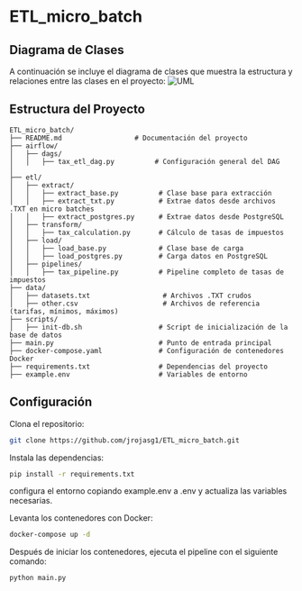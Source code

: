 # ETL_micro_batch
##  Diagrama de Clases
A continuación se incluye el diagrama de clases que muestra la estructura y relaciones entre las clases en el proyecto:
![UML](https://github.com/user-attachments/assets/d14ee4e0-088a-4039-92b1-9a3bc764dfee)

## Estructura del Proyecto

```plaintext
ETL_micro_batch/
├── README.md                  # Documentación del proyecto
├── airflow/
│   ├── dags/
│   │   ├── tax_etl_dag.py          # Configuración general del DAG
│ 
├── etl/
│   ├── extract/
│   │   ├── extract_base.py          # Clase base para extracción
│   │   ├── extract_txt.py           # Extrae datos desde archivos .TXT en micro batches
│   │   ├── extract_postgres.py      # Extrae datos desde PostgreSQL
│   ├── transform/
│   │   ├── tax_calculation.py       # Cálculo de tasas de impuestos
│   ├── load/
│   │   ├── load_base.py             # Clase base de carga
│   │   ├── load_postgres.py         # Carga datos en PostgreSQL
│   ├── pipelines/
│   │   ├── tax_pipeline.py          # Pipeline completo de tasas de impuestos
├── data/
│   ├── datasets.txt                  # Archivos .TXT crudos
│   ├── other.csv                     # Archivos de referencia (tarifas, mínimos, máximos)
├── scripts/
│   ├── init-db.sh                   # Script de inicialización de la base de datos
├── main.py                          # Punto de entrada principal
├── docker-compose.yaml              # Configuración de contenedores Docker
├── requirements.txt                 # Dependencias del proyecto
├── example.env                      # Variables de entorno

```
## Configuración

Clona el repositorio:
```bash
git clone https://github.com/jrojasg1/ETL_micro_batch.git
```
Instala las dependencias:
```bash
pip install -r requirements.txt
```
configura el entorno copiando example.env a .env y actualiza las variables necesarias.

Levanta los contenedores con Docker:

```bash
docker-compose up -d
```
Después de iniciar los contenedores, ejecuta el pipeline con el siguiente comando:
```bash
python main.py
```
